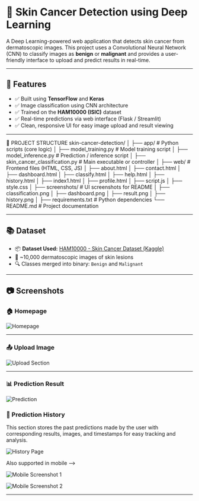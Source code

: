 # 🧠 Skin Cancer Detection using Deep Learning

A Deep Learning-powered web application that detects skin cancer from dermatoscopic images. This project uses a Convolutional Neural Network (CNN) to classify images as **benign** or **malignant** and provides a user-friendly interface to upload and predict results in real-time.

---

## 🚀 Features

- ✅ Built using **TensorFlow** and **Keras**
- ✅ Image classification using CNN architecture
- ✅ Trained on the **HAM10000 (ISIC)** dataset
- ✅ Real-time predictions via web interface (Flask / Streamlit)
- ✅ Clean, responsive UI for easy image upload and result viewing

---

📁 PROJECT STRUCTURE 
skin-cancer-detection/
│
├── app/                         # Python scripts (core logic)
│   ├── model_training.py        # Model training script
│   ├── model_inference.py       # Prediction / inference script
│   ├── skin_cancer_classification.py  # Main executable or controller
│
├── web/                         # Frontend files (HTML, CSS, JS)
│   ├── about.html
│   ├── contact.html
│   ├── dashboard.html
│   ├── classify.html
│   ├── help.html
│   ├── history.html
│   ├── index1.html
│   ├── profile.html
│   ├── script.js
│   ├── style.css
│
├── screenshots/                 # UI screenshots for README
│   ├── classification.png
│   ├── dashboard.png
│   ├── result.png
│   ├── history.png
│
├── requirements.txt             # Python dependencies
└── README.md                    # Project documentation
                   
---

## 📚 Dataset

- 📦 **Dataset Used:** [HAM10000 - Skin Cancer Dataset (Kaggle)](https://www.kaggle.com/datasets/kmader/skin-cancer-mnist-ham10000)
- 📸 ~10,000 dermatoscopic images of skin lesions
- 🔍 Classes merged into binary: `Benign` and `Malignant`

---

## 📷 Screenshots

### 🏠 Homepage
![Homepage](dashboard.png)

---

### 📤 Upload Image
![Upload Section](result.png)

---

### 📊 Prediction Result
![Prediction](result.png)

### 📜 Prediction History
This section stores the past predictions made by the user with corresponding results, images, and timestamps for easy tracking and analysis.

![History Page](history.png)

Also supported in mobile -->

![Mobile Screenshot 1](mobile_version.jpg)

![Mobile Screenshot 2](mobile_version2.jpg)

---







